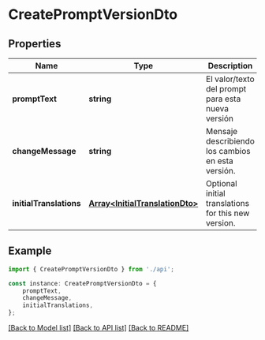 # CreatePromptVersionDto


## Properties

Name | Type | Description | Notes
------------ | ------------- | ------------- | -------------
**promptText** | **string** | El valor/texto del prompt para esta nueva versión | [default to undefined]
**changeMessage** | **string** | Mensaje describiendo los cambios en esta versión. | [optional] [default to undefined]
**initialTranslations** | [**Array&lt;InitialTranslationDto&gt;**](InitialTranslationDto.md) | Optional initial translations for this new version. | [optional] [default to undefined]

## Example

```typescript
import { CreatePromptVersionDto } from './api';

const instance: CreatePromptVersionDto = {
    promptText,
    changeMessage,
    initialTranslations,
};
```

[[Back to Model list]](../README.md#documentation-for-models) [[Back to API list]](../README.md#documentation-for-api-endpoints) [[Back to README]](../README.md)
